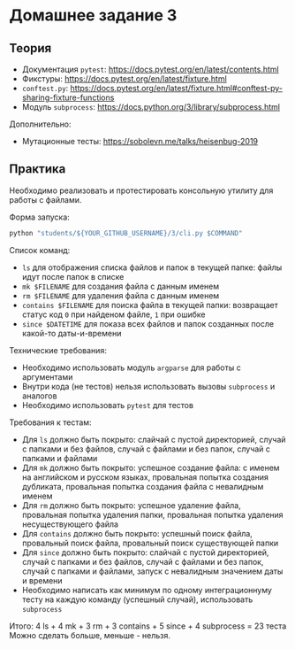 # Домашнее задание 3

## Теория

- Документация `pytest`: <https://docs.pytest.org/en/latest/contents.html>
- Фикстуры: <https://docs.pytest.org/en/latest/fixture.html>
- `conftest.py`: <https://docs.pytest.org/en/latest/fixture.html#conftest-py-sharing-fixture-functions>
- Модуль `subprocess`: <https://docs.python.org/3/library/subprocess.html>

Дополнительно:
- Мутационные тесты: <https://sobolevn.me/talks/heisenbug-2019>


## Практика

Необходимо реализовать и протестировать консольную утилиту для работы с файлами.

Форма запуска:

```python
python "students/${YOUR_GITHUB_USERNAME}/3/cli.py $COMMAND"
```

Список команд:

- `ls` для отображения списка файлов и папок в текущей папке: файлы идут после папок в списке
- `mk $FILENAME` для создания файла с данным именем
- `rm $FILENAME` для удаления файла с данным именем
- `contains $FILENAME` для поиска файла в текущей папки: возвращает статус код `0` при найденом файле, `1` при ошибке
- `since $DATETIME` для показа всех файлов и папок созданных после какой-то даты-и-времени

Технические требования:

- Необходимо использовать модуль `argparse` для работы с аргументами
- Внутри кода (не тестов) нельзя использовать вызовы `subprocess` и аналогов
- Необходимо использовать `pytest` для тестов

Требования к тестам:

- Для `ls` должно быть покрыто: слайчай с пустой директорией, случай с папками и без файлов, случай с файлами и без папок, случай с папками и файлами
- Для `mk` должно быть покрыто: успешное создание файла: с именем на английском и русском языках, провальная попытка создания дубликата, провальная попытка создания файла с невалидным именем
- Для `rm` должно быть покрыто: успешное удаление файла, провальная попытка удаления папки, провальная попытка удаления несуществующего файла
- Для `contains` должно быть покрыто: успешный поиск файла, провальный поиск файла, провальный поиск существующей папки
- Для `since` должно быть покрыто: слайчай с пустой директорией, случай с папками и без файлов, случай с файлами и без папок, случай с папками и файлами, запуск с невалидным значением даты и времени
- Необходимо написать как минимум по одному интеграционнуму тесту на каждую команду (успешный случай), использовать `subprocess`

Итого: 4 ls + 4 mk + 3 rm + 3 contains + 5 since + 4 subprocess = 23 теста
Можно сделать больше, меньше - нельзя.
